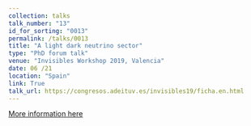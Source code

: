 ```yaml
---
collection: talks
talk_number: "13"
id_for_sorting: "0013"
permalink: /talks/0013
title: "A light dark neutrino sector" 
type: "PhD forum talk"
venue: "Invisibles Workshop 2019, Valencia"
date: 06 /21
location: "Spain"
link: True 
talk_url: https://congresos.adeituv.es/invisibles19/ficha.en.html 
---
```


[More information here](https://congresos.adeituv.es/invisibles19/ficha.en.html)
